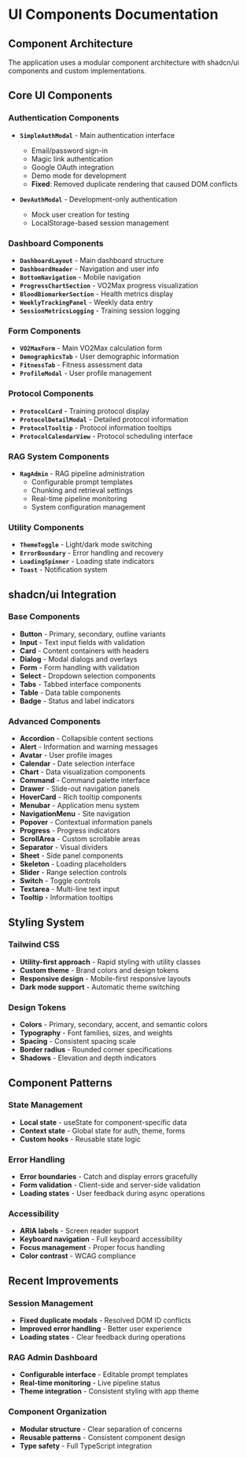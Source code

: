 # UI Components Documentation

## Component Architecture

The application uses a modular component architecture with shadcn/ui components and custom implementations.

## Core UI Components

### Authentication Components
- **`SimpleAuthModal`** - Main authentication interface
  - Email/password sign-in
  - Magic link authentication
  - Google OAuth integration
  - Demo mode for development
  - **Fixed**: Removed duplicate rendering that caused DOM conflicts

- **`DevAuthModal`** - Development-only authentication
  - Mock user creation for testing
  - LocalStorage-based session management

### Dashboard Components
- **`DashboardLayout`** - Main dashboard structure
- **`DashboardHeader`** - Navigation and user info
- **`BottomNavigation`** - Mobile navigation
- **`ProgressChartSection`** - VO2Max progress visualization
- **`BloodBiomarkerSection`** - Health metrics display
- **`WeeklyTrackingPanel`** - Weekly data entry
- **`SessionMetricsLogging`** - Training session logging

### Form Components
- **`VO2MaxForm`** - Main VO2Max calculation form
- **`DemographicsTab`** - User demographic information
- **`FitnessTab`** - Fitness assessment data
- **`ProfileModal`** - User profile management

### Protocol Components
- **`ProtocolCard`** - Training protocol display
- **`ProtocolDetailModal`** - Detailed protocol information
- **`ProtocolTooltip`** - Protocol information tooltips
- **`ProtocolCalendarView`** - Protocol scheduling interface

### RAG System Components
- **`RagAdmin`** - RAG pipeline administration
  - Configurable prompt templates
  - Chunking and retrieval settings
  - Real-time pipeline monitoring
  - System configuration management

### Utility Components
- **`ThemeToggle`** - Light/dark mode switching
- **`ErrorBoundary`** - Error handling and recovery
- **`LoadingSpinner`** - Loading state indicators
- **`Toast`** - Notification system

## shadcn/ui Integration

### Base Components
- **Button** - Primary, secondary, outline variants
- **Input** - Text input fields with validation
- **Card** - Content containers with headers
- **Dialog** - Modal dialogs and overlays
- **Form** - Form handling with validation
- **Select** - Dropdown selection components
- **Tabs** - Tabbed interface components
- **Table** - Data table components
- **Badge** - Status and label indicators

### Advanced Components
- **Accordion** - Collapsible content sections
- **Alert** - Information and warning messages
- **Avatar** - User profile images
- **Calendar** - Date selection interface
- **Chart** - Data visualization components
- **Command** - Command palette interface
- **Drawer** - Slide-out navigation panels
- **HoverCard** - Rich tooltip components
- **Menubar** - Application menu system
- **NavigationMenu** - Site navigation
- **Popover** - Contextual information panels
- **Progress** - Progress indicators
- **ScrollArea** - Custom scrollable areas
- **Separator** - Visual dividers
- **Sheet** - Side panel components
- **Skeleton** - Loading placeholders
- **Slider** - Range selection controls
- **Switch** - Toggle controls
- **Textarea** - Multi-line text input
- **Tooltip** - Information tooltips

## Styling System

### Tailwind CSS
- **Utility-first approach** - Rapid styling with utility classes
- **Custom theme** - Brand colors and design tokens
- **Responsive design** - Mobile-first responsive layouts
- **Dark mode support** - Automatic theme switching

### Design Tokens
- **Colors** - Primary, secondary, accent, and semantic colors
- **Typography** - Font families, sizes, and weights
- **Spacing** - Consistent spacing scale
- **Border radius** - Rounded corner specifications
- **Shadows** - Elevation and depth indicators

## Component Patterns

### State Management
- **Local state** - useState for component-specific data
- **Context state** - Global state for auth, theme, forms
- **Custom hooks** - Reusable state logic

### Error Handling
- **Error boundaries** - Catch and display errors gracefully
- **Form validation** - Client-side and server-side validation
- **Loading states** - User feedback during async operations

### Accessibility
- **ARIA labels** - Screen reader support
- **Keyboard navigation** - Full keyboard accessibility
- **Focus management** - Proper focus handling
- **Color contrast** - WCAG compliance

## Recent Improvements

### Session Management
- **Fixed duplicate modals** - Resolved DOM ID conflicts
- **Improved error handling** - Better user experience
- **Loading states** - Clear feedback during operations

### RAG Admin Dashboard
- **Configurable interface** - Editable prompt templates
- **Real-time monitoring** - Live pipeline status
- **Theme integration** - Consistent styling with app theme

### Component Organization
- **Modular structure** - Clear separation of concerns
- **Reusable patterns** - Consistent component design
- **Type safety** - Full TypeScript integration 